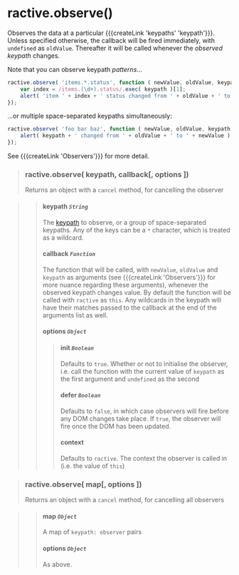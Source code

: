 # ractive.observe()

Observes the data at a particular {{{createLink 'keypaths' 'keypath'}}}. Unless specified otherwise, the callback will be fired immediately, with `undefined` as `oldValue`. Thereafter it will be called whenever the *observed keypath* changes.

Note that you can observe keypath *patterns*...

```js
ractive.observe( 'items.*.status', function ( newValue, oldValue, keypath ) {
	var index = /items.(\d+).status/.exec( keypath )[1];
	alert( 'item ' + index + ' status changed from ' + oldValue + ' to ' + newValue );
});
```

...or multiple space-separated keypaths simultaneously:

```js
ractive.observe( 'foo bar baz', function ( newValue, oldValue, keypath ) {
	alert( keypath + ' changed from ' + oldValue + ' to ' + newValue );
});
```

See {{{createLink 'Observers'}}} for more detail.


> ### ractive.observe( keypath, callback[, options ])
> Returns an object with a `cancel` method, for cancelling the observer

> > #### **keypath** *`String`*
> > The [keypath](keypaths) to observe, or a group of space-separated keypaths. Any of the keys can be a `*` character, which is treated as a wildcard.
> > #### **callback** *`Function`*
> > The function that will be called, with `newValue`, `oldValue` and `keypath` as arguments (see {{{createLink 'Observers'}}} for more nuance regarding these arguments), whenever the observed keypath changes value. By default the function will be called with `ractive` as `this`. Any wildcards in the keypath will have their matches passed to the callback at the end of the arguments list as well.
> > #### options *`Object`*
> > > #### init *`Boolean`*
> > > Defaults to `true`. Whether or not to initialise the observer, i.e. call the function with the current value of `keypath` as the first argument and `undefined` as the second
> > > #### defer *`Boolean`*
> > > Defaults to `false`, in which case observers will fire before any DOM changes take place. If `true`, the observer will fire once the DOM has been updated.
> > > #### context
> > > Defaults to `ractive`. The context the observer is called in (i.e. the value of `this`)


> ### ractive.observe( map[, options ])
> Returns an object with a `cancel` method, for cancelling all observers

> > #### **map** *`Object`*
> > A map of `keypath: observer` pairs
> > #### options *`Object`*
> > As above.